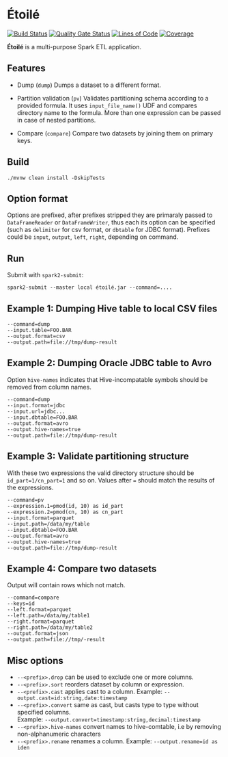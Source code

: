 # Étoilé
[![Build Status](https://travis-ci.org/andreoss/etoile.svg?branch=master)](https://travis-ci.org/andreoss/etoile)
[![Quality Gate Status](https://sonarcloud.io/api/project_badges/measure?project=andreoss_etoile&metric=alert_status)](https://sonarcloud.io/dashboard?id=andreoss_etoile)
[![Lines of Code](https://sonarcloud.io/api/project_badges/measure?project=andreoss_etoile&metric=ncloc)](https://sonarcloud.io/dashboard?id=andreoss_etoile)
[![Coverage](https://sonarcloud.io/api/project_badges/measure?project=andreoss_etoile&metric=coverage)](https://sonarcloud.io/dashboard?id=andreoss_etoile)

**Étoilé** is a multi-purpose Spark ETL application.

## Features

* Dump (`dump`)
  Dumps a dataset to a different format.

* Partition validation (`pv`)
  Validates partitioning schema according to a provided formula.
  It uses `input_file_name()` UDF and compares directory name to the formula.
  More than one expression can be passed in case of nested partitions.

* Compare (`compare`)
  Compare two datasets by joining them on primary keys.

## Build

```
./mvnw clean install -DskipTests
```

## Option format

Options are prefixed, after prefixes stripped they are primaraly passed to `DataFrameReader` or `DataFrameWriter`, thus each its option can be specified (such as `delimiter` for csv format, or `dbtable` for JDBC format).
Prefixes could be `input`, `output`, `left`, `right`, depending on command.


## Run

Submit with `spark2-submit`:

```
spark2-submit --master local étoilé.jar --command=....
```

## Example 1: Dumping Hive table to local CSV files

```
--command=dump
--input.table=FOO.BAR
--output.format=csv
--output.path=file://tmp/dump-result
```
## Example 2: Dumping Oracle JDBC table to Avro
Option `hive-names` indicates that Hive-incompatable symbols should be removed from column names.

```
--command=dump
--input.format=jdbc
--input.url=jdbc...
--input.dbtable=FOO.BAR
--output.format=avro
--output.hive-names=true
--output.path=file://tmp/dump-result
```

## Example 3: Validate partitioning structure

With these two expressions the valid directory structure should be `id_part=1/cn_part=1` and so on.
Values after `=` should match the results of the expressions.

```
--command=pv
--expression.1=pmod(id, 10) as id_part
--expression.2=pmod(cn, 10) as cn_part
--input.format=parquet
--input.path=/data/my/table
--input.dbtable=FOO.BAR
--output.format=avro
--output.hive-names=true
--output.path=file://tmp/dump-result
```

## Example 4: Compare two datasets
Output will contain rows which not match.
```
--command=compare
--keys=id
--left.format=parquet
--left.path=/data/my/table1
--right.format=parquet
--right.path=/data/my/table2
--output.format=json
--output.path=file://tmp/-result
```

## Misc options

* `--<prefix>.drop` can be used to exclude one or more columns.
* `--<prefix>.sort` reorders dataset by column or expression.
* `--<prefix>.cast` applies cast to a column. 
Example: `--output.cast=id:string,date:timestamp`
* `--<prefix>.convert` same as cast, but casts type to type without specified columns.  
Example: `--output.convert=timestamp:string,decimal:timestamp`
* `--<prefix>.hive-names` convert names to hive-comtable, i.e by removing non-alphanumeric characters
* `--<prefix>.rename` renames a column.
Example: `--output.rename=id as iden`
